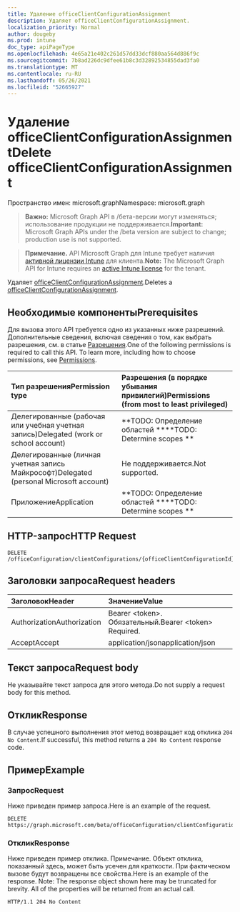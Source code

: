 ```yaml
---
title: Удаление officeClientConfigurationAssignment
description: Удаляет officeClientConfigurationAssignment.
localization_priority: Normal
author: dougeby
ms.prod: intune
doc_type: apiPageType
ms.openlocfilehash: 4e65a21e402c261d57dd33dcf880aa564d886f9c
ms.sourcegitcommit: 7b8ad226dc9dfee61b8c3d32892534855dad3fa0
ms.translationtype: MT
ms.contentlocale: ru-RU
ms.lasthandoff: 05/26/2021
ms.locfileid: "52665927"
---
```

# <a name="delete-officeclientconfigurationassignment"></a><span data-ttu-id="962b4-103">Удаление officeClientConfigurationAssignment</span><span class="sxs-lookup"><span data-stu-id="962b4-103">Delete officeClientConfigurationAssignment</span></span>

<span data-ttu-id="962b4-104">Пространство имен: microsoft.graph</span><span class="sxs-lookup"><span data-stu-id="962b4-104">Namespace: microsoft.graph</span></span>

> <span data-ttu-id="962b4-105">**Важно:** Microsoft Graph API в /бета-версии могут изменяться; использование продукции не поддерживается.</span><span class="sxs-lookup"><span data-stu-id="962b4-105">**Important:** Microsoft Graph APIs under the /beta version are subject to change; production use is not supported.</span></span>

> <span data-ttu-id="962b4-106">**Примечание.** API Microsoft Graph для Intune требует наличия [активной лицензии Intune](https://go.microsoft.com/fwlink/?linkid=839381) для клиента.</span><span class="sxs-lookup"><span data-stu-id="962b4-106">**Note:** The Microsoft Graph API for Intune requires an [active Intune license](https://go.microsoft.com/fwlink/?linkid=839381) for the tenant.</span></span>

<span data-ttu-id="962b4-107">Удаляет [officeClientConfigurationAssignment](../resources/intune-cirrus-officeclientconfigurationassignment.md).</span><span class="sxs-lookup"><span data-stu-id="962b4-107">Deletes a [officeClientConfigurationAssignment](../resources/intune-cirrus-officeclientconfigurationassignment.md).</span></span>

## <a name="prerequisites"></a><span data-ttu-id="962b4-108">Необходимые компоненты</span><span class="sxs-lookup"><span data-stu-id="962b4-108">Prerequisites</span></span>
<span data-ttu-id="962b4-p101">Для вызова этого API требуется одно из указанных ниже разрешений. Дополнительные сведения, включая сведения о том, как выбрать разрешения, см. в статье [Разрешения](/graph/permissions-reference).</span><span class="sxs-lookup"><span data-stu-id="962b4-p101">One of the following permissions is required to call this API. To learn more, including how to choose permissions, see [Permissions](/graph/permissions-reference).</span></span>

|<span data-ttu-id="962b4-111">Тип разрешения</span><span class="sxs-lookup"><span data-stu-id="962b4-111">Permission type</span></span>|<span data-ttu-id="962b4-112">Разрешения (в порядке убывания привилегий)</span><span class="sxs-lookup"><span data-stu-id="962b4-112">Permissions (from most to least privileged)</span></span>|
|:---|:---|
|<span data-ttu-id="962b4-113">Делегированные (рабочая или учебная учетная запись)</span><span class="sxs-lookup"><span data-stu-id="962b4-113">Delegated (work or school account)</span></span>|<span data-ttu-id="962b4-114">\*\*TODO: Определение областей \*\*</span><span class="sxs-lookup"><span data-stu-id="962b4-114">\*\*TODO: Determine scopes \*\*</span></span>|
|<span data-ttu-id="962b4-115">Делегированные (личная учетная запись Майкрософт)</span><span class="sxs-lookup"><span data-stu-id="962b4-115">Delegated (personal Microsoft account)</span></span>|<span data-ttu-id="962b4-116">Не поддерживается.</span><span class="sxs-lookup"><span data-stu-id="962b4-116">Not supported.</span></span>|
|<span data-ttu-id="962b4-117">Приложение</span><span class="sxs-lookup"><span data-stu-id="962b4-117">Application</span></span>|<span data-ttu-id="962b4-118">\*\*TODO: Определение областей \*\*</span><span class="sxs-lookup"><span data-stu-id="962b4-118">\*\*TODO: Determine scopes \*\*</span></span>|

## <a name="http-request"></a><span data-ttu-id="962b4-119">HTTP-запрос</span><span class="sxs-lookup"><span data-stu-id="962b4-119">HTTP Request</span></span>
<!-- {
  "blockType": "ignored"
}
-->
``` http
DELETE /officeConfiguration/clientConfigurations/{officeClientConfigurationId}/assignments/{officeClientConfigurationAssignmentId}
```

## <a name="request-headers"></a><span data-ttu-id="962b4-120">Заголовки запроса</span><span class="sxs-lookup"><span data-stu-id="962b4-120">Request headers</span></span>
|<span data-ttu-id="962b4-121">Заголовок</span><span class="sxs-lookup"><span data-stu-id="962b4-121">Header</span></span>|<span data-ttu-id="962b4-122">Значение</span><span class="sxs-lookup"><span data-stu-id="962b4-122">Value</span></span>|
|:---|:---|
|<span data-ttu-id="962b4-123">Authorization</span><span class="sxs-lookup"><span data-stu-id="962b4-123">Authorization</span></span>|<span data-ttu-id="962b4-124">Bearer &lt;token&gt;. Обязательный.</span><span class="sxs-lookup"><span data-stu-id="962b4-124">Bearer &lt;token&gt; Required.</span></span>|
|<span data-ttu-id="962b4-125">Accept</span><span class="sxs-lookup"><span data-stu-id="962b4-125">Accept</span></span>|<span data-ttu-id="962b4-126">application/json</span><span class="sxs-lookup"><span data-stu-id="962b4-126">application/json</span></span>|

## <a name="request-body"></a><span data-ttu-id="962b4-127">Текст запроса</span><span class="sxs-lookup"><span data-stu-id="962b4-127">Request body</span></span>
<span data-ttu-id="962b4-128">Не указывайте текст запроса для этого метода.</span><span class="sxs-lookup"><span data-stu-id="962b4-128">Do not supply a request body for this method.</span></span>

## <a name="response"></a><span data-ttu-id="962b4-129">Отклик</span><span class="sxs-lookup"><span data-stu-id="962b4-129">Response</span></span>
<span data-ttu-id="962b4-130">В случае успешного выполнения этот метод возвращает код отклика `204 No Content`.</span><span class="sxs-lookup"><span data-stu-id="962b4-130">If successful, this method returns a `204 No Content` response code.</span></span>

## <a name="example"></a><span data-ttu-id="962b4-131">Пример</span><span class="sxs-lookup"><span data-stu-id="962b4-131">Example</span></span>

### <a name="request"></a><span data-ttu-id="962b4-132">Запрос</span><span class="sxs-lookup"><span data-stu-id="962b4-132">Request</span></span>
<span data-ttu-id="962b4-133">Ниже приведен пример запроса.</span><span class="sxs-lookup"><span data-stu-id="962b4-133">Here is an example of the request.</span></span>
``` http
DELETE https://graph.microsoft.com/beta/officeConfiguration/clientConfigurations/{officeClientConfigurationId}/assignments/{officeClientConfigurationAssignmentId}
```

### <a name="response"></a><span data-ttu-id="962b4-134">Отклик</span><span class="sxs-lookup"><span data-stu-id="962b4-134">Response</span></span>
<span data-ttu-id="962b4-p102">Ниже приведен пример отклика. Примечание. Объект отклика, показанный здесь, может быть усечен для краткости. При фактическом вызове будут возвращены все свойства.</span><span class="sxs-lookup"><span data-stu-id="962b4-p102">Here is an example of the response. Note: The response object shown here may be truncated for brevity. All of the properties will be returned from an actual call.</span></span>
``` http
HTTP/1.1 204 No Content
```




